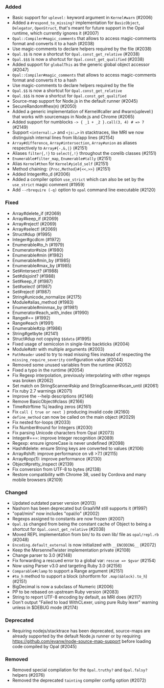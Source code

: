 ### Added

- Basic support for `uplevel:` keyword argument in `Kernel#warn` (#2006)
- Added a `#respond_to_missing?` implementation for `BasicObject`, `Delegator`, `OpenStruct`, that's meant for future support in the Opal runtime, which currently ignores it (#2007)
- `Opal::Compiler#magic_comments` that allows to access magic-comments format and converts it to a hash (#2038)
- Use magic-comments to declare helpers required by the file (#2038)
- `Opal.$$` is now a shortcut for `Opal.const_get_relative` (#2038)
- `Opal.$$$` is now a shortcut for `Opal.const_get_qualified` (#2038)
- Added support for `globalThis` as the generic global object accessor (#2047)
- `Opal::Compiler#magic_comments` that allows to access magic-comments format and converts it to a hash
- Use magic-comments to declare helpers required by the file
- `Opal.$$` is now a shortcut for `Opal.const_get_relative`
- `Opal.$$$` is now a shortcut for `Opal.const_get_qualified`
- Source-map support for Node.js in the default runner (#2045)
- SecureRandom#hex(n) (#2050)
- Added a generic implementation of Kernel#caller and #warn(uplevel:) that works with sourcemaps in Node.js and Chrome (#2065)
- Added support for numblocks `-> { _1 + _2 }.call(3, 4) # => 7` (#2149)
- Support `<internal:…>` and `<js:…>` in stacktraces, like MRI we now distinguish internal lines from lib/app lines (#2154)
- `Array#difference`, `Array#intersection`, `Array#union` as aliases respectively to `Array#{-,&,|}` (#2151)
- Aliases `filter{,!}` to `select{,!}` throughout the corelib classes (#2151)
- `Enumerable#filter_map`, `Enumerable#tally` (#2151)
- Alias `Kernel#then` for `Kernel#yield_self` (#2151)
- Method chaining: `{Proc,Method}#{<<,>>}` (#2151)
- Added Integer#to_d (#2006)
- Added a compiler option `use_strict` which can also be set by the `use_strict` magic comment (#1959)
- Add `--rbrequire (-q)` option to `opal` command line executable (#2120)

### Fixed

- Array#delete_if (#2069)
- Array#keep_if (#2069)
- Array#reject! (#2069)
- Array#select! (#2069)
- Struct#dup (#1995)
- Integer#gcdlcm (#1972)
- Enumerable#to_h (#1979)
- Enumerator#size (#1980)
- Enumerable#min (#1982)
- Enumerable#min_by (#1985)
- Enumerable#max_by (#1985)
- Set#intersect? (#1988)
- Set#disjoint? (#1988)
- Set#keep_if (#1987)
- Set#select! (#1987)
- Set#reject! (#1987)
- String#unicode_normalize (#2175)
- Module#alias_method (#1983)
- Enumerable#minmax_by (#1981)
- Enumerator#each_with_index (#1990)
- Range#== (#1992)
- Range#each (#1991)
- Enumerable#zip (#1986)
- String#getbyte (#2141)
- Struct#dup not copying `$$data` (#1995)
- Fixed usage of semicolon in single-line backticks (#2004)
- Module#attr with multiple arguments (#2003)
- `PathReader` used to try to read missing files instead of respecting the `missing_require_severity` configuration value (#2044)
- Removed some unused variables from the runtime (#2052)
- Fixed a typo in the runtime (#2054)
- Fix Regexp interpolation, previously interpolating with other regexps was broken (#2062)
- Set match on StringScanner#skip and StringScanner#scan_until (#2061)
- Fix ruby 2.7 warnings (#2071)
- Improve the --help descriptions (#2146)
- Remove BasicObject#class (#2166)
- Time#strftime %j leading zeros (#2161)
- Fix `call { true or next }` producing invalid code (#2160)
- `define_method` can now be called on the main object (#2029)
- Fix nested for-loops (#2033)
- Fix Number#round for Integers (#2030)
- Fix parsing Unicode characters from Opal (#2073)
- Integer#===: improve Integer recognition (#2089)
- Regexp: ensure ignoreCase is never undefined (#2098)
- Hash#delete: ensure String keys are converted to values (#2106)
- Array#shift: improve performance on v8 >7.1 (#2115)
- Array#pop(1): improve performance (#2130)
- Object#pretty_inspect (#2139)
- Fix conversion from UTF-8 to bytes (#2138)
- Restore compatibility with Chrome 38, used by Cordova and many mobile browsers (#2109)

### Changed

- Updated outdated parser version (#2013)
- Nashorn has been deprecated but GraalVM still supports it (#1997)
- "opal/mini" now includes "opal/io" (#2002)
- Regexps assigned to constants are now frozen (#2007)
- `Opal.$$` changed from being the constant cache of Object to being a shortcut for `Opal.const_get_relative` (#2038)
- Moved REPL implementation from bin/ to its own lib/ file as `opal/repl.rb` (#2048)
- `Encoding.default_external` is now initialized with `__ENCODING__` (#2072)
- Keep the MersenneTwister implementation private (#2108)
- Change parser to 3.0 (#2148)
- Fix forwarding a rescued error to a global var: `rescue => $gvar` (#2154)
- Now using Parser v3.0 and targeting Ruby 3.0 (#2156)
- `Comparable#clamp` to support a Range argument (#2151)
- `#to_h` method to support a block (shortform for `.map(&block).to_h`) (#2151)
- BigDecimal is now a subclass of Numeric (#2006)
- PP to be rebased on upstream Ruby version (#2083)
- String to report UTF-8 encoding by default, as MRI does (#2117)
- Don't output "Failed to load WithCLexer, using pure Ruby lexer" warning unless in $DEBUG mode (#2174)

### Deprecated

- Requiring nodejs/stacktrace has been deprecated, source-maps are already
  supported by the default Node.js runner or by requiring https://github.com/evanw/node-source-map-support
  before loading code compiled by Opal (#2045)

### Removed

- Removed special compilation for the `Opal.truthy?` and `Opal.falsy?` helpers (#2076)
- Removed the deprecated `tainting` compiler config option (#2072)
